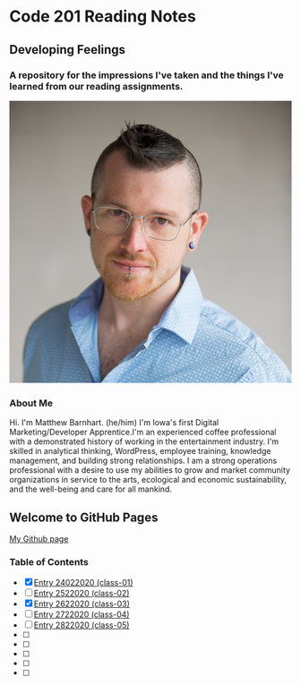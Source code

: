 # Code 201 Reading Notes
## Developing Feelings
### A repository for the impressions I've taken and the things I've learned from our reading assignments.

![Matthew Barnhart](/images/resume-img.jpg)

### About Me
Hi. I'm Matthew Barnhart. (he/him) I'm Iowa's first Digital Marketing/Developer Apprentice.I'm an experienced coffee professional with a demonstrated history of working in the entertainment industry. I'm skilled in analytical thinking, WordPress, employee training, knowledge management, and building strong relationships. I am a strong operations professional with a desire  to use my abilities to grow and market community organizations in service to the arts, ecological and economic sustainability, and the well-being and care for all mankind.

## Welcome to GitHub Pages

[My Github page](https://mcbarnhart.github.io/)

### Table of Contents
- [x] [Entry 24022020 (class-01)](class-01.md)
- [ ] [Entry 2522020 (class-02)](class-02.md)
- [x] [Entry 2622020 (class-03)](class-03.md)
- [ ] [Entry 2722020 (class-04)](class-4.md)
- [ ] [Entry 2822020 (class-05)](class-05.md)
- [ ]
- [ ]
- [ ] 
- [ ] 
- [ ] 
